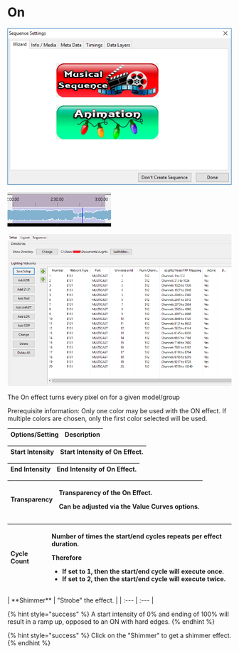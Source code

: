 # On

![Icon](../../.gitbook/assets/image%20%28270%29.png)

![Sequencer Grid](../../.gitbook/assets/image%20%28668%29.png)

![](../../.gitbook/assets/image%20%28103%29.png)

The On effect turns every pixel on for a given model/group

Prerequisite information: Only one color may be used with the ON effect. If multiple colors are chosen, only the first color selected will be used.

| **Options/Setting** | **Description** |
| :--- | :--- |


| **Start Intensity** |  Start Intensity of On Effect. |
| :--- | :--- |


| **End Intensity** | End Intensity of On Effect. |
| :--- | :--- |


<table>
  <thead>
    <tr>
      <th style="text-align:left"><b>Transparency</b>
      </th>
      <th style="text-align:left">
        <p>Transparency of the On Effect.</p>
        <p>Can be adjusted via the Value Curves options.</p>
      </th>
    </tr>
  </thead>
  <tbody></tbody>
</table><table>
  <thead>
    <tr>
      <th style="text-align:left"><b>Cycle Count</b>
      </th>
      <th style="text-align:left">
        <p>Number of times the start/end cycles repeats per effect duration.</p>
        <p>Therefore</p>
        <ul>
          <li>If set to 1, then the start/end cycle will execute once.</li>
          <li>If set to 2, then the start/end cycle will execute twice.</li>
        </ul>
      </th>
    </tr>
  </thead>
  <tbody></tbody>
</table>| **Shimmer** | "Strobe" the effect. |
| :--- | :--- |


{% hint style="success" %}
A start intensity of 0% and ending of 100% will result in a ramp up, opposed to an ON with hard edges.
{% endhint %}

{% hint style="success" %}
Click on the "Shimmer" to get a shimmer effect.
{% endhint %}

